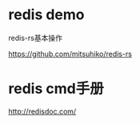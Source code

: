 # redis demo
    
redis-rs基本操作

https://github.com/mitsuhiko/redis-rs

# redis cmd手册
http://redisdoc.com/

